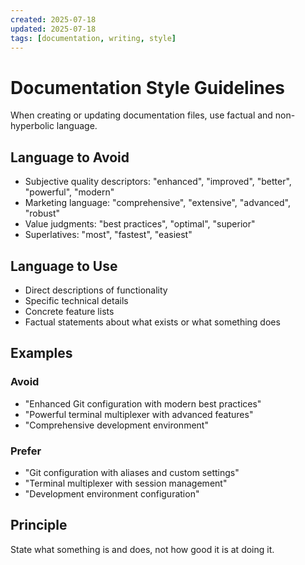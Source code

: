 ```yaml
---
created: 2025-07-18
updated: 2025-07-18
tags: [documentation, writing, style]
---
```


# Documentation Style Guidelines

When creating or updating documentation files, use factual and non-hyperbolic language.

## Language to Avoid

- Subjective quality descriptors: "enhanced", "improved", "better", "powerful", "modern"
- Marketing language: "comprehensive", "extensive", "advanced", "robust"
- Value judgments: "best practices", "optimal", "superior"
- Superlatives: "most", "fastest", "easiest"

## Language to Use

- Direct descriptions of functionality
- Specific technical details
- Concrete feature lists
- Factual statements about what exists or what something does

## Examples

### Avoid
- "Enhanced Git configuration with modern best practices"
- "Powerful terminal multiplexer with advanced features"
- "Comprehensive development environment"

### Prefer
- "Git configuration with aliases and custom settings"
- "Terminal multiplexer with session management"
- "Development environment configuration"

## Principle

State what something is and does, not how good it is at doing it.